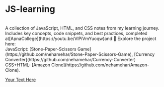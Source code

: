 # JS-learning
<br>
A collection of JavaScript, HTML, and CSS notes from my learning journey. Includes key concepts, code snippets, and best practices, completed at[ApnaCollege](https://youtu.be/VlPiVmYuoqw)and 🚀 Explore the project here: 
<br>
JavaScript: [Stone-Paper-Scissors Game](https://github.com/nehamehar/Stone-Paper-Scissors-Game), [Currency Converter](https://github.com/nehamehar/Currency-Converter)
<br>
CSS+HTML: [Amazon Clone](https://github.com/nehamehar/Amazon-Clone).

 [Your Text Here](https://www.example.com)
